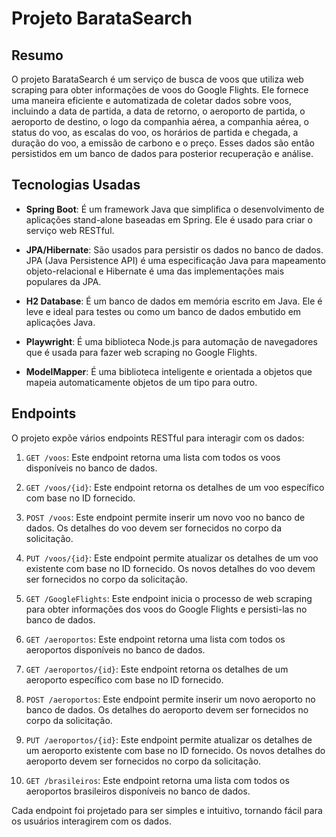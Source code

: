 # Projeto BarataSearch

## Resumo
O projeto BarataSearch é um serviço de busca de voos que utiliza web scraping para obter informações de voos do Google Flights. Ele fornece uma maneira eficiente e automatizada de coletar dados sobre voos, incluindo a data de partida, a data de retorno, o aeroporto de partida, o aeroporto de destino, o logo da companhia aérea, a companhia aérea, o status do voo, as escalas do voo, os horários de partida e chegada, a duração do voo, a emissão de carbono e o preço. Esses dados são então persistidos em um banco de dados para posterior recuperação e análise.

## Tecnologias Usadas
- **Spring Boot**: É um framework Java que simplifica o desenvolvimento de aplicações stand-alone baseadas em Spring. Ele é usado para criar o serviço web RESTful.

- **JPA/Hibernate**: São usados para persistir os dados no banco de dados. JPA (Java Persistence API) é uma especificação Java para mapeamento objeto-relacional e Hibernate é uma das implementações mais populares da JPA.

- **H2 Database**: É um banco de dados em memória escrito em Java. Ele é leve e ideal para testes ou como um banco de dados embutido em aplicações Java.

- **Playwright**: É uma biblioteca Node.js para automação de navegadores que é usada para fazer web scraping no Google Flights.

- **ModelMapper**: É uma biblioteca inteligente e orientada a objetos que mapeia automaticamente objetos de um tipo para outro.

## Endpoints
O projeto expõe vários endpoints RESTful para interagir com os dados:

1. `GET /voos`: Este endpoint retorna uma lista com todos os voos disponíveis no banco de dados.

2. `GET /voos/{id}`: Este endpoint retorna os detalhes de um voo específico com base no ID fornecido.

3. `POST /voos`: Este endpoint permite inserir um novo voo no banco de dados. Os detalhes do voo devem ser fornecidos no corpo da solicitação.

4. `PUT /voos/{id}`: Este endpoint permite atualizar os detalhes de um voo existente com base no ID fornecido. Os novos detalhes do voo devem ser fornecidos no corpo da solicitação.

5. `GET /GoogleFlights`: Este endpoint inicia o processo de web scraping para obter informações dos voos do Google Flights e persisti-las no banco de dados.

6. `GET /aeroportos`: Este endpoint retorna uma lista com todos os aeroportos disponíveis no banco de dados.

7. `GET /aeroportos/{id}`: Este endpoint retorna os detalhes de um aeroporto específico com base no ID fornecido.

8. `POST /aeroportos`: Este endpoint permite inserir um novo aeroporto no banco de dados. Os detalhes do aeroporto devem ser fornecidos no corpo da solicitação.

9. `PUT /aeroportos/{id}`: Este endpoint permite atualizar os detalhes de um aeroporto existente com base no ID fornecido. Os novos detalhes do aeroporto devem ser fornecidos no corpo da solicitação.

10. `GET /brasileiros`: Este endpoint retorna uma lista com todos os aeroportos brasileiros disponíveis no banco de dados.



Cada endpoint foi projetado para ser simples e intuitivo, tornando fácil para os usuários interagirem com os dados.